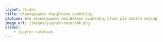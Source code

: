```yaml
---
layout: slides
title: Ολοκληρωμένο περιβάλλον ανάπτυξης
caption: Ένα ολοκληρωμένο περιβάλλον ανάπτυξης είναι μία σουίτα λογισμικού που βοηθάει στην ανάπτυξη προγραμμάτων υπολογιστή
image_url: /images/jupyter-notebook.png
slides:
    - jupyter-notebook
---
```

